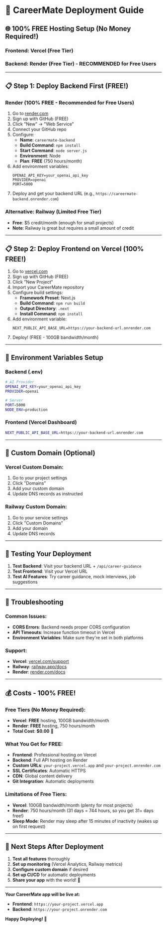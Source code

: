# 🚀 CareerMate Deployment Guide

## 🌐 **100% FREE Hosting Setup (No Money Required!)**

### **Frontend: Vercel (Free Tier)**
### **Backend: Render (Free Tier) - RECOMMENDED for Free Users**

---

## 📋 **Step 1: Deploy Backend First (FREE!)**

### **Render (100% FREE - Recommended for Free Users)**
1. Go to [render.com](https://render.com)
2. Sign up with GitHub (FREE)
3. Click "New" → "Web Service"
4. Connect your GitHub repo
5. Configure:
   - **Name**: `careermate-backend`
   - **Build Command**: `npm install`
   - **Start Command**: `node server.js`
   - **Environment**: Node
   - **Plan**: **FREE** (750 hours/month)
6. Add environment variables:
   ```
   OPENAI_API_KEY=your_openai_api_key
   PROVIDER=openai
   PORT=5000
   ```
7. Deploy and get your backend URL (e.g., `https://careermate-backend.onrender.com`)

### **Alternative: Railway (Limited Free Tier)**
- **Free**: $5 credit/month (enough for small projects)
- **Note**: Railway is great but requires a small amount of credit

---

## 📋 **Step 2: Deploy Frontend on Vercel (100% FREE!)**

1. Go to [vercel.com](https://vercel.com)
2. Sign up with GitHub (FREE)
3. Click "New Project"
4. Import your CareerMate repository
5. Configure build settings:
   - **Framework Preset**: Next.js
   - **Build Command**: `npm run build`
   - **Output Directory**: `.next`
   - **Install Command**: `npm install`
6. Add environment variable:
   ```
   NEXT_PUBLIC_API_BASE_URL=https://your-backend-url.onrender.com
   ```
7. Deploy! (FREE - 100GB bandwidth/month)

---

## 🔧 **Environment Variables Setup**

### **Backend (.env)**
```bash
# AI Provider
OPENAI_API_KEY=your_openai_api_key
PROVIDER=openai

# Server
PORT=5000
NODE_ENV=production
```

### **Frontend (Vercel Dashboard)**
```bash
NEXT_PUBLIC_API_BASE_URL=https://your-backend-url.onrender.com
```

---

## 📱 **Custom Domain (Optional)**

### **Vercel Custom Domain:**
1. Go to your project settings
2. Click "Domains"
3. Add your custom domain
4. Update DNS records as instructed

### **Railway Custom Domain:**
1. Go to your service settings
2. Click "Custom Domains"
3. Add your domain
4. Update DNS records

---

## 🧪 **Testing Your Deployment**

1. **Test Backend**: Visit your backend URL + `/api/career-guidance`
2. **Test Frontend**: Visit your Vercel URL
3. **Test AI Features**: Try career guidance, mock interviews, job suggestions

---

## 🚨 **Troubleshooting**

### **Common Issues:**
- **CORS Errors**: Backend needs proper CORS configuration
- **API Timeouts**: Increase function timeout in Vercel
- **Environment Variables**: Make sure they're set in both platforms

### **Support:**
- **Vercel**: [vercel.com/support](https://vercel.com/support)
- **Railway**: [railway.app/docs](https://railway.app/docs)
- **Render**: [render.com/docs](https://render.com/docs)

---

## 💰 **Costs - 100% FREE!**

### **Free Tiers (No Money Required):**
- **Vercel**: **FREE** hosting, 100GB bandwidth/month
- **Render**: **FREE** hosting, 750 hours/month
- **Total Cost**: **$0.00** 🎉

### **What You Get for FREE:**
- **Frontend**: Professional hosting on Vercel
- **Backend**: Full API hosting on Render
- **Custom URLs**: `your-project.vercel.app` and `your-project.onrender.com`
- **SSL Certificates**: Automatic HTTPS
- **CDN**: Global content delivery
- **Git Integration**: Automatic deployments

### **Limitations of Free Tiers:**
- **Vercel**: 100GB bandwidth/month (plenty for most projects)
- **Render**: 750 hours/month (31 days = 744 hours, so you get 31+ days free!)
- **Sleep Mode**: Render may sleep after 15 minutes of inactivity (wakes up on first request)

---

## 🎯 **Next Steps After Deployment**

1. **Test all features** thoroughly
2. **Set up monitoring** (Vercel Analytics, Railway metrics)
3. **Configure custom domain** if desired
4. **Set up CI/CD** for automatic deployments
5. **Share your app** with the world! 🚀

---

**Your CareerMate app will be live at:**
- **Frontend**: `https://your-project.vercel.app`
- **Backend**: `https://your-project.onrender.com`

**Happy Deploying! 🎉**
